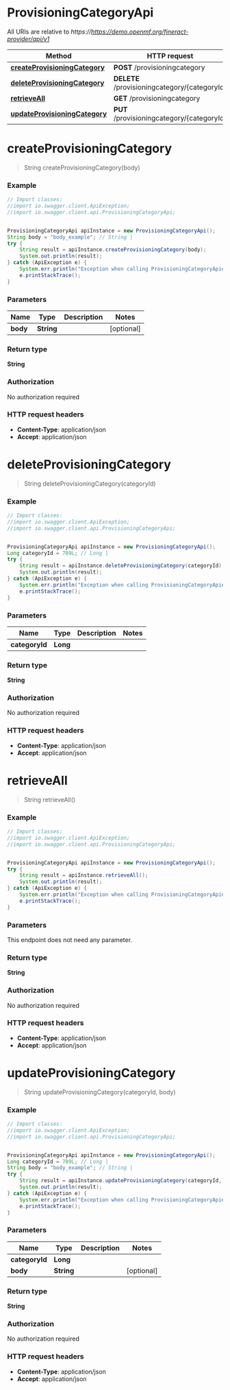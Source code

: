 # ProvisioningCategoryApi

All URIs are relative to *https://https://demo.openmf.org/fineract-provider/api/v1*

Method | HTTP request | Description
------------- | ------------- | -------------
[**createProvisioningCategory**](ProvisioningCategoryApi.md#createProvisioningCategory) | **POST** /provisioningcategory | 
[**deleteProvisioningCategory**](ProvisioningCategoryApi.md#deleteProvisioningCategory) | **DELETE** /provisioningcategory/{categoryId} | 
[**retrieveAll**](ProvisioningCategoryApi.md#retrieveAll) | **GET** /provisioningcategory | 
[**updateProvisioningCategory**](ProvisioningCategoryApi.md#updateProvisioningCategory) | **PUT** /provisioningcategory/{categoryId} | 


<a name="createProvisioningCategory"></a>
# **createProvisioningCategory**
> String createProvisioningCategory(body)



### Example
```java
// Import classes:
//import io.swagger.client.ApiException;
//import io.swagger.client.api.ProvisioningCategoryApi;


ProvisioningCategoryApi apiInstance = new ProvisioningCategoryApi();
String body = "body_example"; // String | 
try {
    String result = apiInstance.createProvisioningCategory(body);
    System.out.println(result);
} catch (ApiException e) {
    System.err.println("Exception when calling ProvisioningCategoryApi#createProvisioningCategory");
    e.printStackTrace();
}
```

### Parameters

Name | Type | Description  | Notes
------------- | ------------- | ------------- | -------------
 **body** | **String**|  | [optional]

### Return type

**String**

### Authorization

No authorization required

### HTTP request headers

 - **Content-Type**: application/json
 - **Accept**: application/json

<a name="deleteProvisioningCategory"></a>
# **deleteProvisioningCategory**
> String deleteProvisioningCategory(categoryId)



### Example
```java
// Import classes:
//import io.swagger.client.ApiException;
//import io.swagger.client.api.ProvisioningCategoryApi;


ProvisioningCategoryApi apiInstance = new ProvisioningCategoryApi();
Long categoryId = 789L; // Long | 
try {
    String result = apiInstance.deleteProvisioningCategory(categoryId);
    System.out.println(result);
} catch (ApiException e) {
    System.err.println("Exception when calling ProvisioningCategoryApi#deleteProvisioningCategory");
    e.printStackTrace();
}
```

### Parameters

Name | Type | Description  | Notes
------------- | ------------- | ------------- | -------------
 **categoryId** | **Long**|  |

### Return type

**String**

### Authorization

No authorization required

### HTTP request headers

 - **Content-Type**: application/json
 - **Accept**: application/json

<a name="retrieveAll"></a>
# **retrieveAll**
> String retrieveAll()



### Example
```java
// Import classes:
//import io.swagger.client.ApiException;
//import io.swagger.client.api.ProvisioningCategoryApi;


ProvisioningCategoryApi apiInstance = new ProvisioningCategoryApi();
try {
    String result = apiInstance.retrieveAll();
    System.out.println(result);
} catch (ApiException e) {
    System.err.println("Exception when calling ProvisioningCategoryApi#retrieveAll");
    e.printStackTrace();
}
```

### Parameters
This endpoint does not need any parameter.

### Return type

**String**

### Authorization

No authorization required

### HTTP request headers

 - **Content-Type**: application/json
 - **Accept**: application/json

<a name="updateProvisioningCategory"></a>
# **updateProvisioningCategory**
> String updateProvisioningCategory(categoryId, body)



### Example
```java
// Import classes:
//import io.swagger.client.ApiException;
//import io.swagger.client.api.ProvisioningCategoryApi;


ProvisioningCategoryApi apiInstance = new ProvisioningCategoryApi();
Long categoryId = 789L; // Long | 
String body = "body_example"; // String | 
try {
    String result = apiInstance.updateProvisioningCategory(categoryId, body);
    System.out.println(result);
} catch (ApiException e) {
    System.err.println("Exception when calling ProvisioningCategoryApi#updateProvisioningCategory");
    e.printStackTrace();
}
```

### Parameters

Name | Type | Description  | Notes
------------- | ------------- | ------------- | -------------
 **categoryId** | **Long**|  |
 **body** | **String**|  | [optional]

### Return type

**String**

### Authorization

No authorization required

### HTTP request headers

 - **Content-Type**: application/json
 - **Accept**: application/json

